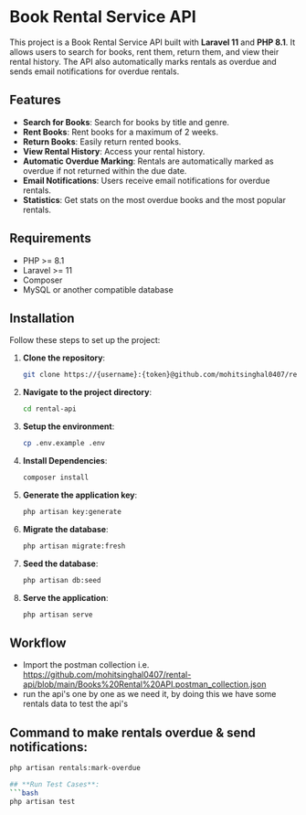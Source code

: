 # Book Rental Service API

This project is a Book Rental Service API built with **Laravel 11** and **PHP 8.1**. It allows users to search for books, rent them, return them, and view their rental history. The API also automatically marks rentals as overdue and sends email notifications for overdue rentals.

## Features

- **Search for Books**: Search for books by title and genre.
- **Rent Books**: Rent books for a maximum of 2 weeks.
- **Return Books**: Easily return rented books.
- **View Rental History**: Access your rental history.
- **Automatic Overdue Marking**: Rentals are automatically marked as overdue if not returned within the due date.
- **Email Notifications**: Users receive email notifications for overdue rentals.
- **Statistics**: Get stats on the most overdue books and the most popular rentals.

## Requirements

- PHP >= 8.1
- Laravel >= 11
- Composer
- MySQL or another compatible database

## Installation

Follow these steps to set up the project:

1. **Clone the repository**:
   ```bash
   git clone https://{username}:{token}@github.com/mohitsinghal0407/rental-api.git
2. **Navigate to the project directory**:
   ```bash  
   cd rental-api
3. **Setup the environment**:
   ```bash  
   cp .env.example .env
4. **Install Dependencies**:
   ```bash  
   composer install
5. **Generate the application key**:
   ```bash 
   php artisan key:generate
6. **Migrate the database**:
   ```bash 
   php artisan migrate:fresh
7. **Seed the database**:
   ```bash 
   php artisan db:seed
8. **Serve the application**:
   ```bash 
   php artisan serve

## Workflow

- Import the postman collection i.e. https://github.com/mohitsinghal0407/rental-api/blob/main/Books%20Rental%20API.postman_collection.json
- run the api's one by one as we need it, by doing this we have some rentals data to test the api's

## **Command to make rentals overdue & send notifications**:
   ```bash 
   php artisan rentals:mark-overdue

## **Run Test Cases**:
   ```bash 
   php artisan test
